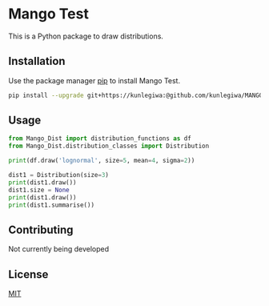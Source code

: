# Mango Test

This is a Python package to draw distributions.

## Installation

Use the package manager [pip](https://pip.pypa.io/en/stable/) to install Mango Test.

```bash
pip install --upgrade git+https://kunlegiwa:@github.com/kunlegiwa/MANGO.git
```

## Usage

```python
from Mango_Dist import distribution_functions as df
from Mango_Dist.distribution_classes import Distribution

print(df.draw('lognormal', size=5, mean=4, sigma=2))

dist1 = Distribution(size=3)
print(dist1.draw())
dist1.size = None
print(dist1.draw())
print(dist1.summarise())
```

## Contributing
Not currently being developed

## License
[MIT](https://choosealicense.com/licenses/mit/)